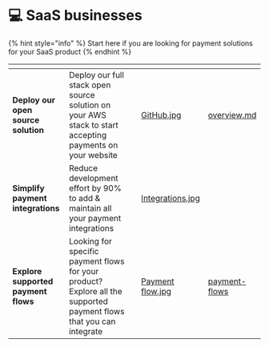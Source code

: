 # 💻 SaaS businesses

{% hint style="info" %}
Start here if you are looking for payment solutions for your SaaS product
{% endhint %}

<table data-card-size="large" data-view="cards"><thead><tr><th></th><th></th><th></th><th data-hidden data-card-cover data-type="files"></th><th data-hidden data-card-target data-type="content-ref"></th></tr></thead><tbody><tr><td><strong>Deploy our open source solution</strong></td><td>Deploy our full stack open source solution on your AWS stack to start accepting payments on your website</td><td></td><td><a href="../.gitbook/assets/GitHub.jpg">GitHub.jpg</a></td><td><a href="../open-source-setup/overview.md">overview.md</a></td></tr><tr><td><strong>Simplify payment integrations</strong></td><td>Reduce development effort by 90% to add &#x26; maintain all your payment integrations</td><td></td><td><a href="../.gitbook/assets/Integrations.jpg">Integrations.jpg</a></td><td></td></tr><tr><td><strong>Explore supported payment flows</strong></td><td>Looking for specific payment flows for your product? Explore all the supported payment flows that you can integrate</td><td></td><td><a href="../.gitbook/assets/Payment flow.jpg">Payment flow.jpg</a></td><td><a href="../learn-more/payment-flows/">payment-flows</a></td></tr></tbody></table>
